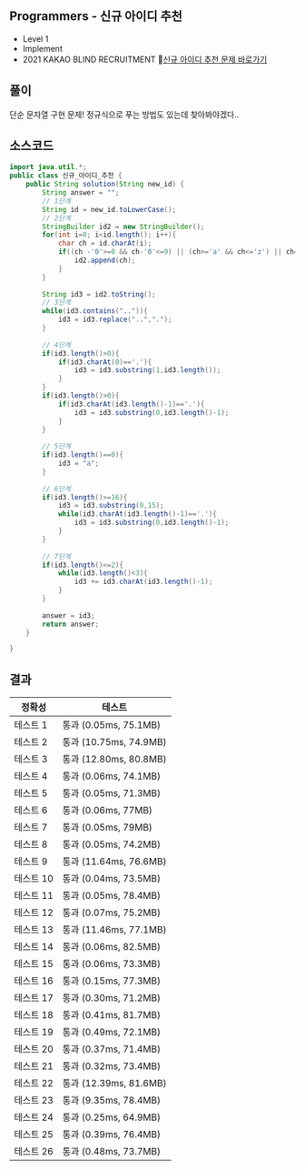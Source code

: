 ## Programmers - 신규 아이디 추천
- Level 1
- Implement
- 2021 KAKAO BLIND RECRUITMENT
🔗[신규 아이디 추천 문제 바로가기](https://programmers.co.kr/learn/courses/30/lessons/72410)


## 풀이

단순 문자열 구현 문제! 정규식으로 푸는 방법도 있는데 찾아봐야겠다..


## 소스코드
~~~java
import java.util.*;
public class 신규_아이디_추천 {
	public String solution(String new_id) {
        String answer = "";
        // 1단계 
        String id = new_id.toLowerCase();
        // 2단계
        StringBuilder id2 = new StringBuilder();
        for(int i=0; i<id.length(); i++){
            char ch = id.charAt(i);
            if((ch -'0'>=0 && ch-'0'<=9) || (ch>='a' && ch<='z') || ch=='-' || ch=='_' || ch=='.'){
                id2.append(ch);
            }
        }
        
        String id3 = id2.toString();
        // 3단계
        while(id3.contains("..")){
            id3 = id3.replace("..",".");
        }
        
        // 4단계
        if(id3.length()>0){
            if(id3.charAt(0)=='.'){
                id3 = id3.substring(1,id3.length());
            }
        }
        if(id3.length()>0){
            if(id3.charAt(id3.length()-1)=='.'){
                id3 = id3.substring(0,id3.length()-1);
            }
        }
        
        // 5단계
        if(id3.length()==0){
            id3 = "a";
        }
        
        // 6단계
        if(id3.length()>=16){
            id3 = id3.substring(0,15);
            while(id3.charAt(id3.length()-1)=='.'){
                id3 = id3.substring(0,id3.length()-1);
            }
        }
        
        // 7단계
        if(id3.length()<=2){
            while(id3.length()<3){
                id3 += id3.charAt(id3.length()-1);
            }
        }
        
        answer = id3;
        return answer;
    }

}
~~~

## 결과 

| 정확성  | 테스트 |
|----|----|
|테스트 1 |	통과 (0.05ms, 75.1MB)|
|테스트 2 |	통과 (10.75ms, 74.9MB)|
|테스트 3 |	통과 (12.80ms, 80.8MB)|
|테스트 4 |	통과 (0.06ms, 74.1MB)|
|테스트 5 |	통과 (0.05ms, 71.3MB)|
|테스트 6 |	통과 (0.06ms, 77MB)|
|테스트 7 |	통과 (0.05ms, 79MB)|
|테스트 8 |	통과 (0.05ms, 74.2MB)|
|테스트 9 |	통과 (11.64ms, 76.6MB)|
|테스트 10|	통과 (0.04ms, 73.5MB)|
|테스트 11 |	통과 (0.05ms, 78.4MB)|
|테스트 12 |	통과 (0.07ms, 75.2MB)|
|테스트 13 |	통과 (11.46ms, 77.1MB)|
|테스트 14 |	통과 (0.06ms, 82.5MB)|
|테스트 15 |	통과 (0.06ms, 73.3MB)|
|테스트 16 |	통과 (0.15ms, 77.3MB)|
|테스트 17 |	통과 (0.30ms, 71.2MB)|
|테스트 18 |	통과 (0.41ms, 81.7MB)|
|테스트 19 |	통과 (0.49ms, 72.1MB)|
|테스트 20 |	통과 (0.37ms, 71.4MB)|
|테스트 21 |	통과 (0.32ms, 73.4MB)|
|테스트 22 |	통과 (12.39ms, 81.6MB)|
|테스트 23 |	통과 (9.35ms, 78.4MB)|
|테스트 24 |	통과 (0.25ms, 64.9MB)|
|테스트 25 |	통과 (0.39ms, 76.4MB)|
|테스트 26 |	통과 (0.48ms, 73.7MB)|